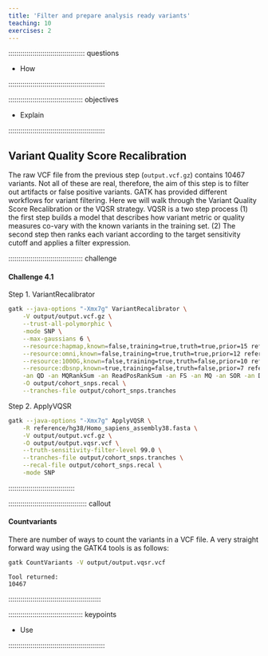 ```yaml
---
title: 'Filter and prepare analysis ready variants'
teaching: 10
exercises: 2
---
```


:::::::::::::::::::::::::::::::::::::: questions 

- How

::::::::::::::::::::::::::::::::::::::::::::::::

::::::::::::::::::::::::::::::::::::: objectives

- Explain

::::::::::::::::::::::::::::::::::::::::::::::::

## Variant Quality Score Recalibration

The raw VCF file from the previous step (`output.vcf.gz`) contains 10467 variants. Not all of these are real, therefore, the aim of this step is to filter out artifacts or false positive variants. GATK has provided different workflows for variant filtering. Here we will walk through the Variant Quality Score Recalibration or the VQSR strategy. VQSR is a two step process (1) the first step builds a model that describes how variant metric or quality measures co-vary with the known variants in the training set. (2) The second step then ranks each variant according to the target sensitivity cutoff and applies a filter expression.

::::::::::::::::::::::::::::::::::::: challenge 

#### Challenge 4.1

Step 1. VariantRecalibrator

```bash
gatk --java-options "-Xmx7g" VariantRecalibrator \
    -V output/output.vcf.gz \
    --trust-all-polymorphic \
    -mode SNP \
    --max-gaussians 6 \
    --resource:hapmap,known=false,training=true,truth=true,prior=15 reference/hg38/hapmap_3.3.hg38.vcf.gz \
    --resource:omni,known=false,training=true,truth=true,prior=12 reference/hg38/1000G_omni2.5.hg38.vcf.gz \
    --resource:1000G,known=false,training=true,truth=false,prior=10 reference/hg38/1000G_phase1.snps.high_confidence.hg38.vcf.gz \
    --resource:dbsnp,known=true,training=false,truth=false,prior=7 reference/hg38/dbsnp_138.hg38.vcf.gz \
    -an QD -an MQRankSum -an ReadPosRankSum -an FS -an MQ -an SOR -an DP \
    -O output/cohort_snps.recal \
    --tranches-file output/cohort_snps.tranches
```

Step 2. ApplyVQSR

```bash
gatk --java-options "-Xmx7g" ApplyVQSR \
    -R reference/hg38/Homo_sapiens_assembly38.fasta \
    -V output/output.vcf.gz \
    -O output/output.vqsr.vcf \
    --truth-sensitivity-filter-level 99.0 \
    --tranches-file output/cohort_snps.tranches \
    --recal-file output/cohort_snps.recal \
    -mode SNP
```

:::::::::::::::::::::::::::::::::

::::::::::::::::::::::::::::::::::::::: callout

#### Countvariants
There are number of ways to count the variants in a VCF file. A very straight forward way using the GATK4 tools is as follows:

```bash
gatk CountVariants -V output/output.vqsr.vcf
```

```output
Tool returned:
10467
```

::::::::::::::::::::::::::::::::::::::::::::::



::::::::::::::::::::::::::::::::::::: keypoints 

- Use 

::::::::::::::::::::::::::::::::::::::::::::::::

